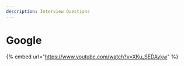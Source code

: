 ```yaml
---
description: Interview Questions
---
```


# Google

{% embed url="https://www.youtube.com/watch?v=XKu_SEDAykw" %}
